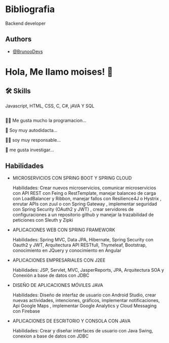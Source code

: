
# Bibliografia

Backend developer


## Authors

- [@BrunooDevs](https://github.com/BrunooDevs)


# Hola, Me llamo moises! 👋

## 🛠 Skills
Javascript, HTML, CSS, C, C#, jAVA Y SQL


## 
👩‍💻 Me gusta mucho la programacion...

🧠 Soy muy autodidacta...

👯‍♀️ soy muy responsable...

🤔 me gusta investigar...



##  Habilidades

- MICROSERVICIOS CON SPRING BOOT Y SPRING CLOUD
  
  Habilidades:
  Crear nuevos microservicios, comunicar microservicios con API REST con 
  Feing o RestTemplate, manejar balanceo de carga con LoadBalancer y 
  Ribbon, manejar fallos con Resilience4J o Hystrix , enrutar APIs con zuul 
  o con Spring Gateway , implementar seguridad con Spring Security 
  (OAuth2 y JWT) , crear servidores de configuraciones a un repositorio 
  github y manejar la trazabilidad de peticiones con Sleuth y Zipki

- APLICACIONES WEB CON SPRING FRAMEWORK
  
  Habilidades:
  Spring MVC, Data JPA, Hibernate, Spring Security con Oauth2 y JWT, 
  Arquitectura API RESTfull, Thymeleaf, Bootstrap, conocimiento en JQuery
  y conocimiento en Angular

- APLICACIONES EMPRESARIALES CON J2EE

  Habilidades:
  JSP, Servlet, MVC, JasperReports, JPA, Arquitectura SOA y Conexión a base de 
  datos con JDBC

- DISEÑO DE APLICACIONES MÓVILES JAVA

  Habilidades:
  Diseño de interfaz de usuario con Android Studio, crear nuevas 
  actividades, intenciones, gráficos, implementar notificaciones, Api 
  Google Maps , implementar Google Analytics y Cloud Messaging con 
  Firebase

- APLICACIONES DE ESCRITORIO Y CONSOLA CON JAVA
  
  Habilidades:
  Crear y diseñar interfaces de usuario con Java Swing, conexion a base de 
  datos con JDBC


